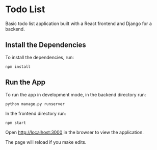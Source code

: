 # Todo List

Basic todo list application built with a React frontend and Django for a backend.

## Install the Dependencies

To install the dependencies, run:

```
npm install
```

## Run the App

To run the app in development mode, in the backend directory run:

```
python manage.py runserver
```

In the frontend directory run:

```
npm start
```

Open [http://localhost:3000](http://localhost:3000) in the browser to view the application.

The page will reload if you make edits.